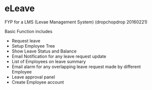 # eLeave

FYP for a LMS (Levae Management System) (dropchopdrop 20160221)

Basic Function includes
- Request leave 
- Setup Employee Tree
- Show Leave Status and Balance
- Email Notification for any leave request update
- List of Employees on leave summary
- Email alarm for any overlapping leave request made by different Employee
- Leave approval panel
- Create Employee account
